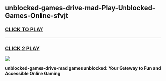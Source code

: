 
## unblocked-games-drive-mad-Play-Unblocked-Games-Online-sfvjt
<h3>
<a href="https://premium76.site?title=unblocked-games-drive-mad&ref=25A">CLICK TO PLAY</a></h3>
<hr>

<h3>
<a href="https://premium76.site?title=unblocked-games-drive-mad&ref=25A">CLICK 2 PLAY</a>
  
</h3>

<a href="https://premium76.site?title=unblocked-games-drive-mad&ref=25A"><img src="https://clearcache.store/games.png"></a>


**unblocked-games-drive-mad games unblocked: Your Gateway to Fun and Accessible Online Gaming**
